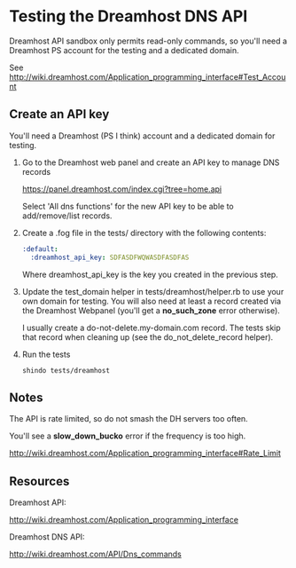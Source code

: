 # Testing the Dreamhost DNS API

Dreamhost API sandbox only permits read-only commands, so you'll need a Dreamhost
PS account for the testing and a dedicated domain.

See http://wiki.dreamhost.com/Application_programming_interface#Test_Account

## Create an API key

You'll need a Dreamhost (PS I think) account and a dedicated domain for testing.

1. Go to the Dreamhost web panel and create an API key to manage DNS records

   https://panel.dreamhost.com/index.cgi?tree=home.api

   Select 'All dns functions' for the new API key to be able to add/remove/list
records.

2. Create a .fog file in the tests/ directory with the following contents:

   ```yaml
   :default:
     :dreamhost_api_key: SDFASDFWQWASDFASDFAS
   ```
   Where dreamhost_api_key is the key you created in the previous step.

3. Update the test_domain helper in tests/dreamhost/helper.rb to use your own 
   domain for testing. You will also need at least a record created via
   the Dreamhost Webpanel (you'll get a **no_such_zone** error otherwise).

   I usually create a do-not-delete.my-domain.com record. The tests skip that
   record when cleaning up (see the do_not_delete_record helper).

4. Run the tests

   ```
   shindo tests/dreamhost
   ```
   
## Notes

The API is rate limited, so do not smash the DH servers too often.

You'll see a **slow_down_bucko** error if the frequency is too high.

http://wiki.dreamhost.com/Application_programming_interface#Rate_Limit

## Resources

Dreamhost API:

http://wiki.dreamhost.com/Application_programming_interface

Dreamhost DNS API:

http://wiki.dreamhost.com/API/Dns_commands
